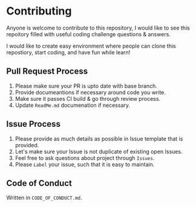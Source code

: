 # Contributing

Anyone is welcome to contribute to this repository, I would like to see this repoitory filled with useful coding challenge
questions & answers.

I would like to create easy environment where people can clone this repostiory, start coding, and have fun while learn!

## Pull Request Process

1. Please make sure your PR is upto date with base branch.
2. Provide documeantions if necessary around code you write.
3. Make sure it passes CI build & go through review process.
4. Update `ReadMe.md` documenation if necessary.

## Issue Process

1. Please provide as much details as possible in Issue template that is provided.
2. Let's make sure your Issue is not duplicate of existing open Issues.
3. Feel free to ask questions about project through `Issues`.
4. Please `Label` your issue, such that it is easy to maintain.

## Code of Conduct

Written in `CODE_OF_CONDUCT.md`.
